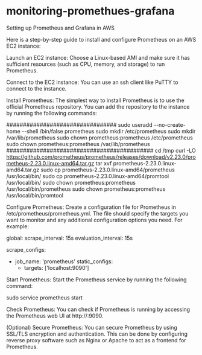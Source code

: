 # monitoring-promethues-grafana
Setting up Prometheus and Grafana in AWS 

Here is a step-by-step guide to install and configure Prometheus on an AWS EC2 instance:

Launch an EC2 instance: Choose a Linux-based AMI and make sure it has sufficient resources (such as CPU, memory, and storage) to run Prometheus.

Connect to the EC2 instance: You can use an ssh client like PuTTY to connect to the instance.

Install Prometheus: The simplest way to install Prometheus is to use the official Prometheus repository. You can add the repository to the instance by running the following commands:

#################################
sudo useradd --no-create-home --shell /bin/false prometheus
sudo mkdir /etc/prometheus
sudo mkdir /var/lib/prometheus
sudo chown prometheus:prometheus /etc/prometheus
sudo chown prometheus:prometheus /var/lib/prometheus
############################################
cd /tmp
curl -LO https://github.com/prometheus/prometheus/releases/download/v2.23.0/prometheus-2.23.0.linux-amd64.tar.gz
tar xvf prometheus-2.23.0.linux-amd64.tar.gz
sudo cp prometheus-2.23.0.linux-amd64/prometheus /usr/local/bin/
sudo cp prometheus-2.23.0.linux-amd64/promtool /usr/local/bin/
sudo chown prometheus:prometheus /usr/local/bin/prometheus
sudo chown prometheus:prometheus /usr/local/bin/promtool


Configure Prometheus: Create a configuration file for Prometheus in /etc/prometheus/prometheus.yml. The file should specify the targets you want to monitor and any additional configuration options you need. For example:

global:
  scrape_interval:     15s 
  evaluation_interval: 15s 

scrape_configs:
  - job_name: 'prometheus'
    static_configs:
      - targets: ['localhost:9090']
      
      
Start Prometheus: Start the Prometheus service by running the following command:

sudo service prometheus start 

Check Prometheus: You can check if Prometheus is running by accessing the Prometheus web UI at http://<EC2-instance-public-DNS>:9090.

(Optional) Secure Prometheus: You can secure Prometheus by using SSL/TLS encryption and authentication. This can be done by configuring reverse proxy software such as Nginx or Apache to act as a frontend for Prometheus.
